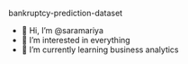 bankruptcy-prediction-dataset


- 👋 Hi, I’m @saramariya
- 👀 I’m interested in everything
- 🌱 I’m currently learning business analytics 


<!---
saramariya/saramariya is a ✨ special ✨ repository because its `README.md` (this file) appears on your GitHub profile.
You can click the Preview link to take a look at your changes.
--->
